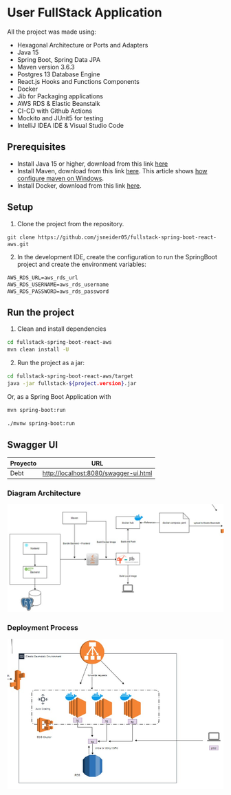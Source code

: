 # User FullStack Application


All the project was made using:

* Hexagonal Architecture or Ports and Adapters
* Java 15
* Spring Boot, Spring Data JPA
* Maven version 3.6.3
* Postgres 13 Database Engine
* React.js Hooks and Functions Components
* Docker
* Jib for Packaging applications
* AWS RDS & Elastic Beanstalk
* CI-CD with Github Actions
* Mockito and JUnit5 for testing
* IntelliJ IDEA IDE & Visual Studio Code


## Prerequisites

* Install Java 15 or higher, download from this link [here](http://www.oracle.com/technetwork/java/javase/downloads/jdk8-downloads-2133151.html)
* Install Maven, download from this link [here](https://maven.apache.org/download.cgi). This article shows [how configure maven on Windows](https://www.mkyong.com/maven/how-to-install-maven-in-windows/).
* Install Docker, download from this link [here](https://www.docker.com/get-started).

## Setup

1) Clone the project from the repository.

```
git clone https://github.com/jsneider05/fullstack-spring-boot-react-aws.git
```

2) In the development IDE, create the configuration to run the SpringBoot project and create the environment variables:

```properties
AWS_RDS_URL=aws_rds_url
AWS_RDS_USERNAME=aws_rds_username
AWS_RDS_PASSWORD=aws_rds_password
```

## Run the project

1) Clean and install dependencies

```bash
cd fullstack-spring-boot-react-aws
mvn clean install -U
```

2) Run the project as a jar:

```bash
cd fullstack-spring-boot-react-aws/target
java -jar fullstack-${project.version}.jar
```
Or, as a Spring Boot Application with
```bash
mvn spring-boot:run
```
```bash
./mvnw spring-boot:run
```

## Swagger UI

|Proyecto|URL|
|--------|---|
|Debt|[http://localhost:8080/swagger-ui.html](http://localhost:8080/swagger-ui.html)|

### Diagram Architecture

![architecture.jpg](src/main/resources/diagrams/architecture.jpg)

### Deployment Process

![deployment-process.jpg](src/main/resources/diagrams/deployment-process.jpg)
